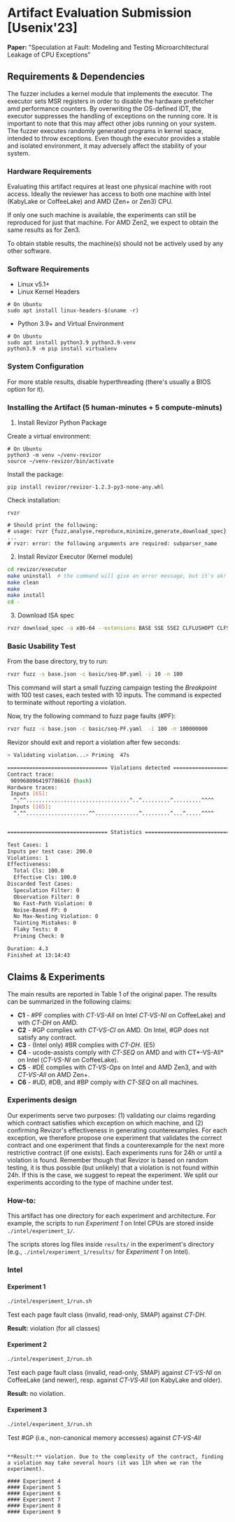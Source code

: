 # Artifact Evaluation Submission [Usenix'23]

**Paper:** "Speculation at Fault: Modeling and Testing Microarchitectural Leakage of CPU Exceptions"

## Requirements & Dependencies

The fuzzer includes a kernel module that implements the executor. The executor sets MSR registers in order to disable the hardware prefetcher amd performance counters. 
By overwriting the OS-defined IDT, the executor suppresses the handling of exceptions on the running core. It is important to note that this may affect other jobs running on your system. 
The fuzzer executes randomly generated programs in kernel space, intended to throw exceptions. Even though the executor provides a stable and isolated environment, it may adversely affect the stability of your system.

### Hardware Requirements
Evaluating this artifact requires at least one physical machine with root access.
Ideally the reviewer has access to both one machine with Intel (KabyLake or CoffeeLake) and AMD (Zen+ or Zen3) CPU.

If only one such machine is available, the experiments can still be reproduced for just that machine. 
For AMD Zen2, we expect to obtain the same results as for Zen3.

To obtain stable results, the machine(s) should not be actively used by any other software.

### Software Requirements

* Linux v5.1+
* Linux Kernel Headers

```
# On Ubuntu
sudo apt install linux-headers-$(uname -r)
```

* Python 3.9+ and Virtual Environment

```
# On Ubuntu
sudo apt install python3.9 python3.9-venv
python3.9 -m pip install virtualenv
```

<!-- 
Other Python modules are automatically installed. These include: 
* Python bindings to Unicorn:
* Python packages `pyyaml`, `types-pyyaml`, `numpy`: -->

### System Configuration

For more stable results, disable hyperthreading (there's usually a BIOS option for it).

### Installing the Artifact (5 human-minutes + 5 compute-minuts)

1. Install Revizor Python Package
   
Create a virtual environment:

```
# On Ubuntu
python3 -m venv ~/venv-revizor
source ~/venv-revizor/bin/activate
```

Install the package:

```
pip install revizor/revizor-1.2.3-py3-none-any.whl 
```

Check installation:

```
rvzr

# Should print the following:
# usage: rvzr {fuzz,analyse,reproduce,minimize,generate,download_spec} ...
# rvzr: error: the following arguments are required: subparser_name
```

2. Install Revizor Executor (Kernel module)
   
```bash
cd revizor/executor
make uninstall  # the command will give an error message, but it's ok!
make clean
make
make install
cd -
```

3. Download ISA spec

```bash
rvzr download_spec -a x86-64 --extensions BASE SSE SSE2 CLFLUSHOPT CLFSH MPX --outfile base.json
```

### Basic Usability Test

From the base directory, try to run:

```bash
rvzr fuzz -s base.json -c basic/seq-BP.yaml -i 10 -n 100
```

This command will start a small fuzzing campaign testing the *Breakpoint* with 100 test cases, each tested with 10 inputs.
The command is expected to terminate without reporting a violation.

Now, try the following command to fuzz page faults (#PF):

```bash
rvzr fuzz -s base.json -c basic/seq-PF.yaml  -i 100 -n 100000000
```

Revizor should exit and report a violation after few seconds:

```bash
> Validating violation...> Priming  47s             

================================ Violations detected ==========================
Contract trace:
 9099680964197786616 (hash)
Hardware traces:
 Inputs [65]:
  ^.^^.................................^..^.........^.........^^^^
 Inputs [165]:
  ^.^^....................^^..............^.........^...^.....^^^^


================================ Statistics ===================================

Test Cases: 1
Inputs per test case: 200.0
Violations: 1
Effectiveness: 
  Total Cls: 100.0
  Effective Cls: 100.0
Discarded Test Cases:
  Speculation Filter: 0
  Observation Filter: 0
  No Fast-Path Violation: 0
  Noise-Based FP: 0
  No Max-Nesting Violation: 0
  Tainting Mistakes: 0
  Flaky Tests: 0
  Priming Check: 0

Duration: 4.3
Finished at 13:14:43
```


## Claims & Experiments
The main results are reported in Table 1 of the original paper.
The results can be summarized in the following claims:

- **C1** - \#PF complies with *CT-VS-All* on Intel *CT-VS-NI* on CoffeeLake) and with *CT-DH* on AMD.
- **C2** - #GP complies with *CT-VS-CI* on AMD. On Intel, #GP does not satisfy any contract.
- **C3** - (Intel only) #BR complies with *CT-DH*. (E5)
- **C4** - ucode-assists comply with *CT-SEQ* on AMD and with CT*-VS-All* on Intel (*CT-VS-NI* on CoffeeLake).
- **C5** - #DE complies with *CT-VS-Ops* on Intel and AMD Zen3, and with *CT-VS-All* on AMD Zen+.
- **C6** - #UD, #DB, and #BP comply with *CT-SEQ* on all machines. 

### Experiments design
Our experiments serve two purposes: (1) validating our claims regarding which contract satisfies which exception on which machine, and (2) confirming Revizor's effectiveness in generating counterexamples.
For each exception, we therefore propose one experiment that validates the correct contract and one experiment that finds a counterexample for the next more restrictive contract (if one exists).
Each experiments runs for 24h or until a violation is found.
Remember though that Revizor is based on random testing,  it is thus possible (but unlikely) that a violation is not found within 24h.
If this is the case, we suggest to repeat the experiment.
We split our experiments according to the type of machine under test. 

### How-to:
This artifact has one directory for each experiment and architecture.
For example, the scripts to run *Experiment 1* on Intel CPUs are stored inside `./intel/experiment_1/`.

The scripts stores log files inside `results/` in the experiment's directory (e.g., `./intel/experiment_1/results/` for *Experiment 1* on Intel).

### Intel

#### Experiment 1

```bash
./intel/experiment_1/run.sh
```
Test each page fault class (invalid, read-only, SMAP) against *CT-DH*.

**Result:** violation (for all classes)

#### Experiment 2

```bash
./intel/experiment_2/run.sh
```
Test each page fault class (invalid, read-only, SMAP) against *CT-VS-NI* on CoffeeLake (and newer), resp. against *CT-VS-All* (on KabyLake and older).

**Result:** no violation. 


#### Experiment 3
```bash
./intel/experiment_3/run.sh
```
Test #GP (i.e., non-canonical memory accesses) against *CT-VS-All*
```

**Result:** violation. Due to the complexity of the contract, finding a violation may take several hours (it was 11h when we ran the experiment).

#### Experiment 4
#### Experiment 5
#### Experiment 6
#### Experiment 7
#### Experiment 8
#### Experiment 9
